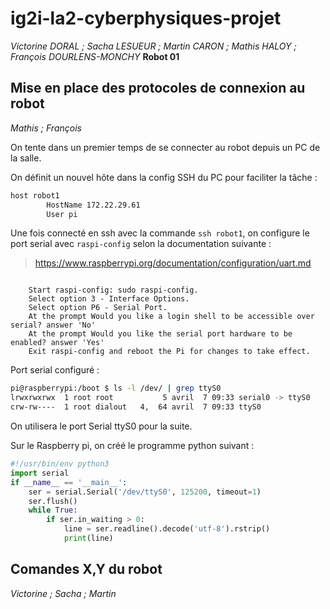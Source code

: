 # ig2i-la2-cyberphysiques-projet

*Victorine DORAL ; Sacha LESUEUR ; Martin CARON ; Mathis HALOY ; François DOURLENS-MONCHY*
**Robot 01**
## Mise en place des protocoles de connexion au robot
*Mathis ; François*

On tente dans un premier temps de se connecter au robot depuis un PC de la salle.

On définit un nouvel hôte dans la config SSH du PC pour faciliter la tâche :
```bash
host robot1
        HostName 172.22.29.61
        User pi
```

Une fois connecté en ssh avec la commande `ssh robot1`, on configure le port serial avec `raspi-config` selon la documentation suivante :
> https://www.raspberrypi.org/documentation/configuration/uart.md

```

    Start raspi-config: sudo raspi-config.
    Select option 3 - Interface Options.
    Select option P6 - Serial Port.
    At the prompt Would you like a login shell to be accessible over serial? answer 'No'
    At the prompt Would you like the serial port hardware to be enabled? answer 'Yes'
    Exit raspi-config and reboot the Pi for changes to take effect.

```

Port serial configuré :
```bash
pi@raspberrypi:/boot $ ls -l /dev/ | grep ttyS0
lrwxrwxrwx  1 root root           5 avril  7 09:33 serial0 -> ttyS0
crw-rw----  1 root dialout   4,  64 avril  7 09:33 ttyS0
```

On utilisera le port Serial ttyS0 pour la suite.

Sur le Raspberry pi, on créé le programme python suivant :

```python
#!/usr/bin/env python3
import serial
if __name__ == '__main__':
    ser = serial.Serial('/dev/ttyS0', 125200, timeout=1)
    ser.flush()
    while True:
        if ser.in_waiting > 0:
            line = ser.readline().decode('utf-8').rstrip()
            print(line)
```

## Comandes X,Y du robot
*Victorine ; Sacha ; Martin*
